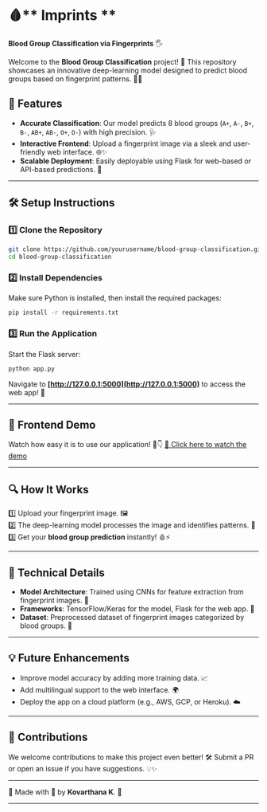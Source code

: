 

# 🩸** Imprints **
**Blood Group Classification via Fingerprints** 🖐️

Welcome to the **Blood Group Classification** project! 🎉 This repository showcases an innovative deep-learning model designed to predict blood groups based on fingerprint patterns. 🧬✨

## 🌟 **Features**
- **Accurate Classification**: Our model predicts 8 blood groups (`A+`, `A-`, `B+`, `B-`, `AB+`, `AB-`, `O+`, `O-`) with high precision. 🩺
- **Interactive Frontend**: Upload a fingerprint image via a sleek and user-friendly web interface. 🌐✨
- **Scalable Deployment**: Easily deployable using Flask for web-based or API-based predictions. 🚀

---

## 🛠️ **Setup Instructions**

### 1️⃣ **Clone the Repository**
```bash
git clone https://github.com/yourusername/blood-group-classification.git
cd blood-group-classification
```

### 2️⃣ **Install Dependencies**
Make sure Python is installed, then install the required packages:
```bash
pip install -r requirements.txt
```

### 3️⃣ **Run the Application**
Start the Flask server:
```bash
python app.py
```

Navigate to **[http://127.0.0.1:5000](http://127.0.0.1:5000)** to access the web app! 🌟

---

## 🎥 **Frontend Demo**
Watch how easy it is to use our application! 🌟👇
[🎥 Click here to watch the demo](""K:\Captures\imprints.mp4"")

---

## 🔍 **How It Works**
1️⃣ Upload your fingerprint image. 🖼️  
2️⃣ The deep-learning model processes the image and identifies patterns. 🧠  
3️⃣ Get your **blood group prediction** instantly! 🩸⚡  

---

## 🧪 **Technical Details**
- **Model Architecture**: Trained using CNNs for feature extraction from fingerprint images. 🧠  
- **Frameworks**: TensorFlow/Keras for the model, Flask for the web app. 🔧  
- **Dataset**: Preprocessed dataset of fingerprint images categorized by blood groups. 📂

---

## 💡 **Future Enhancements**
- Improve model accuracy by adding more training data. 📈  
- Add multilingual support to the web interface. 🌍  
- Deploy the app on a cloud platform (e.g., AWS, GCP, or Heroku). ☁️

---

## 🤝 **Contributions**
We welcome contributions to make this project even better! 🛠️ Submit a PR or open an issue if you have suggestions. 💡✨  

---

🌟 Made with 💖 by **Kovarthana K**. 🧪  

---
